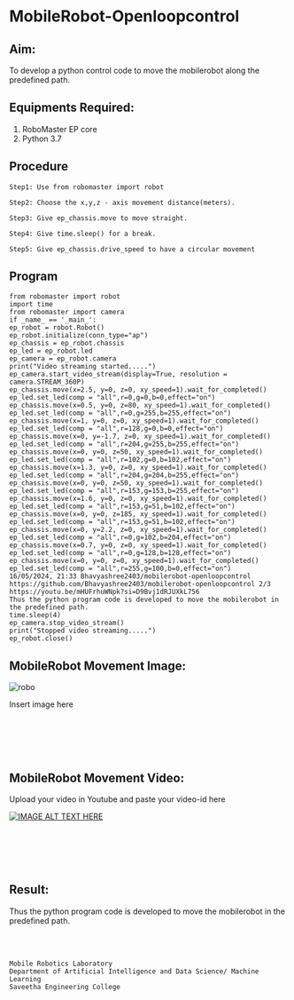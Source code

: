 # MobileRobot-Openloopcontrol
## Aim:

To develop a python control code to move the mobilerobot along the predefined path.

## Equipments Required:
1. RoboMaster EP core
2. Python 3.7

## Procedure
```
Step1: Use from robomaster import robot

Step2: Choose the x,y,z - axis movement distance(meters).

Step3: Give ep_chassis.move to move straight.

Step4: Give time.sleep() for a break.

Step5: Give ep_chassis.drive_speed to have a circular movement
```
## Program
```
from robomaster import robot
import time
from robomaster import camera
if _name_ == '_main_':
ep_robot = robot.Robot()
ep_robot.initialize(conn_type="ap")
ep_chassis = ep_robot.chassis
ep_led = ep_robot.led
ep_camera = ep_robot.camera
print("Video streaming started.....")
ep_camera.start_video_stream(display=True, resolution = camera.STREAM_360P)
ep_chassis.move(x=2.5, y=0, z=0, xy_speed=1).wait_for_completed()
ep_led.set_led(comp = "all",r=0,g=0,b=0,effect="on")
ep_chassis.move(x=0.5, y=0, z=80, xy_speed=1).wait_for_completed()
ep_led.set_led(comp = "all",r=0,g=255,b=255,effect="on")
ep_chassis.move(x=1, y=0, z=0, xy_speed=1).wait_for_completed()
ep_led.set_led(comp = "all",r=128,g=0,b=0,effect="on")
ep_chassis.move(x=0, y=-1.7, z=0, xy_speed=1).wait_for_completed()
ep_led.set_led(comp = "all",r=204,g=255,b=255,effect="on")
ep_chassis.move(x=0, y=0, z=50, xy_speed=1).wait_for_completed()
ep_led.set_led(comp = "all",r=102,g=0,b=102,effect="on")
ep_chassis.move(x=1.3, y=0, z=0, xy_speed=1).wait_for_completed()
ep_led.set_led(comp = "all",r=204,g=204,b=255,effect="on")
ep_chassis.move(x=0, y=0, z=50, xy_speed=1).wait_for_completed()
ep_led.set_led(comp = "all",r=153,g=153,b=255,effect="on")
ep_chassis.move(x=1.6, y=0, z=0, xy_speed=1).wait_for_completed()
ep_led.set_led(comp = "all",r=153,g=51,b=102,effect="on")
ep_chassis.move(x=0, y=0, z=185, xy_speed=1).wait_for_completed()
ep_led.set_led(comp = "all",r=153,g=51,b=102,effect="on")
ep_chassis.move(x=0, y=2.2, z=0, xy_speed=1).wait_for_completed()
ep_led.set_led(comp = "all",r=0,g=102,b=204,effect="on")
ep_chassis.move(x=0.7, y=0, z=0, xy_speed=1).wait_for_completed()
ep_led.set_led(comp = "all",r=0,g=128,b=128,effect="on")
ep_chassis.move(x=0, y=0, z=0, xy_speed=1).wait_for_completed()
ep_led.set_led(comp = "all",r=255,g=100,b=0,effect="on")
16/05/2024, 21:33 Bhavyashree2403/mobilerobot-openloopcontrol
https://github.com/Bhavyashree2403/mobilerobot-openloopcontrol 2/3
https://youtu.be/mHUFrhuWNpk?si=D9Bvj1dRJUXkL756
Thus the python program code is developed to move the mobilerobot in the predefined path.
time.sleep(4)
ep_camera.stop_video_stream()
print("Stopped video streaming.....")
ep_robot.close()

```

## MobileRobot Movement Image:

![robo](./img/robomaster.png)

Insert image here


<br/>
<br/>
<br/>
<br/>

## MobileRobot Movement Video:

Upload your video in Youtube and paste your video-id here

[![IMAGE ALT TEXT HERE](https://img.youtube.com/vi/YOUTUBE_VIDEO_ID_HERE/0.jpg)](https://www.youtube.com/watch?v=YOUTUBE_VIDEO_ID_HERE)

<br/>
<br/>
<br/>
<br/>

## Result:
Thus the python program code is developed to move the mobilerobot in the predefined path.


<br/>
<br/>

```
Mobile Robotics Laboratory
Department of Artificial Intelligence and Data Science/ Machine Learning
Saveetha Engineering College
```
